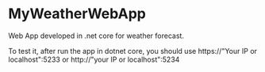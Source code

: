 # MyWeatherWebApp
Web App developed in .net core for weather forecast. 

To test it, after run the app in dotnet core, you should use https://"Your IP or localhost":5233 or http://"your IP or localhost":5234
